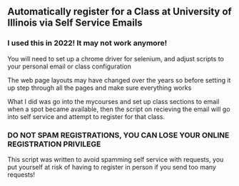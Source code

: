 ## Automatically register for a Class at University of Illinois via Self Service Emails

### I used this in 2022! It may not work anymore! 

You will need to set up a chrome driver for selenium, and adjust scripts to your personal email or class configuration

The web page layouts may have changed over the years so before setting it up step through all the pages and make sure everything works

What I did was go into the mycourses and set up class sections to email when a spot became available, then the script on recieving the email will go into self service and attempt to register for that class.

### DO NOT SPAM REGISTRATIONS, YOU CAN LOSE YOUR ONLINE REGISTRATION PRIVILEGE

This script was written to avoid spamming self service with requests, you put yourself at risk of having to register in person if you send too many requests!
